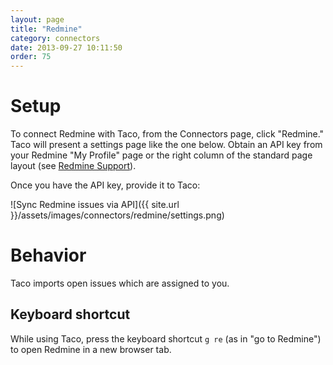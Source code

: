 ```yaml
---
layout: page
title: "Redmine"
category: connectors
date: 2013-09-27 10:11:50
order: 75
---
```


# Setup

To connect Redmine with Taco, from the Connectors page, click "Redmine."
Taco will present a settings page like the one below. Obtain an API key
from your Redmine "My Profile" page or the right column of the standard
page layout (see [Redmine Support](http://www.redmine.org/projects/redmine/wiki/Rest_api#Authentication)).

Once you have the API key, provide it to Taco:

![Sync Redmine issues via API]({{ site.url }}/assets/images/connectors/redmine/settings.png)


# Behavior

Taco imports open issues which are assigned to you.

## Keyboard shortcut

While using Taco, press the keyboard shortcut `g re` (as in "go to
Redmine") to open Redmine in a new browser tab.
